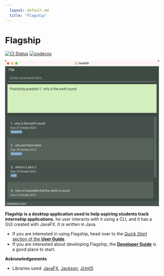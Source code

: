 ```yaml
---
  layout: default.md
  title: "Flagship"
---
```


# Flagship

[![CI Status](https://github.com/AY2324S1-CS2103T-W17-1/tp/workflows/Java%20CI/badge.svg)](https://github.com/AY2324S1-CS2103T-W17-1/tp/actions)
[![codecov](https://codecov.io/gh/AY2324S1-CS2103T-W17-1/tp/branch/master/graph/badge.svg)](https://codecov.io/gh/AY2324S1-CS2103T-W17-1/tp)

![Ui](images/Ui.png)

**Flagship is a desktop application used to help aspiring students track internship applications.** he user interacts with it using a CLI, and it has a GUI created with JavaFX. It is written in Java.

* If you are interested in using Flagship, head over to the [_Quick Start_ section of the **User Guide**](UserGuide.html#quick-start).
* If you are interested about developing Flagship, the [**Developer Guide**](DeveloperGuide.html) is a good place to start.


**Acknowledgements**

* Libraries used: [JavaFX](https://openjfx.io/), [Jackson](https://github.com/FasterXML/jackson), [JUnit5](https://github.com/junit-team/junit5)
